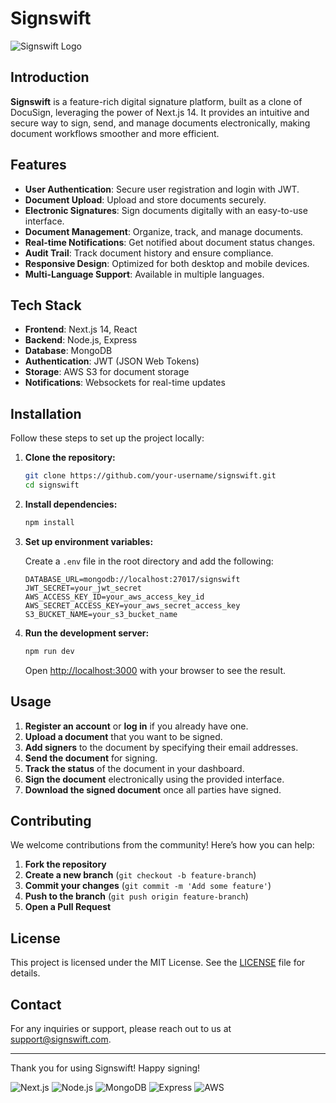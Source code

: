 # Signswift

![Signswift Logo](path_to_logo_image)

## Introduction

**Signswift** is a feature-rich digital signature platform, built as a clone of DocuSign, leveraging the power of Next.js 14. It provides an intuitive and secure way to sign, send, and manage documents electronically, making document workflows smoother and more efficient.

## Features

- **User Authentication**: Secure user registration and login with JWT.
- **Document Upload**: Upload and store documents securely.
- **Electronic Signatures**: Sign documents digitally with an easy-to-use interface.
- **Document Management**: Organize, track, and manage documents.
- **Real-time Notifications**: Get notified about document status changes.
- **Audit Trail**: Track document history and ensure compliance.
- **Responsive Design**: Optimized for both desktop and mobile devices.
- **Multi-Language Support**: Available in multiple languages.

## Tech Stack

- **Frontend**: Next.js 14, React
- **Backend**: Node.js, Express
- **Database**: MongoDB
- **Authentication**: JWT (JSON Web Tokens)
- **Storage**: AWS S3 for document storage
- **Notifications**: Websockets for real-time updates

## Installation

Follow these steps to set up the project locally:

1. **Clone the repository:**

   ```bash
   git clone https://github.com/your-username/signswift.git
   cd signswift
   ```

2. **Install dependencies:**

   ```bash
   npm install
   ```

3. **Set up environment variables:**

   Create a `.env` file in the root directory and add the following:

   ```env
   DATABASE_URL=mongodb://localhost:27017/signswift
   JWT_SECRET=your_jwt_secret
   AWS_ACCESS_KEY_ID=your_aws_access_key_id
   AWS_SECRET_ACCESS_KEY=your_aws_secret_access_key
   S3_BUCKET_NAME=your_s3_bucket_name
   ```

4. **Run the development server:**

   ```bash
   npm run dev
   ```

   Open [http://localhost:3000](http://localhost:3000) with your browser to see the result.

## Usage

1. **Register an account** or **log in** if you already have one.
2. **Upload a document** that you want to be signed.
3. **Add signers** to the document by specifying their email addresses.
4. **Send the document** for signing.
5. **Track the status** of the document in your dashboard.
6. **Sign the document** electronically using the provided interface.
7. **Download the signed document** once all parties have signed.

## Contributing

We welcome contributions from the community! Here’s how you can help:

1. **Fork the repository**
2. **Create a new branch** (`git checkout -b feature-branch`)
3. **Commit your changes** (`git commit -m 'Add some feature'`)
4. **Push to the branch** (`git push origin feature-branch`)
5. **Open a Pull Request**

## License

This project is licensed under the MIT License. See the [LICENSE](LICENSE) file for details.

## Contact

For any inquiries or support, please reach out to us at support@signswift.com.

---

Thank you for using Signswift! Happy signing!

![Next.js](https://img.shields.io/badge/Next.js-14.0.0-blue)
![Node.js](https://img.shields.io/badge/Node.js-14.17.0-green)
![MongoDB](https://img.shields.io/badge/MongoDB-4.4.6-brightgreen)
![Express](https://img.shields.io/badge/Express-4.17.1-lightgrey)
![AWS](https://img.shields.io/badge/AWS-S3-orange)
